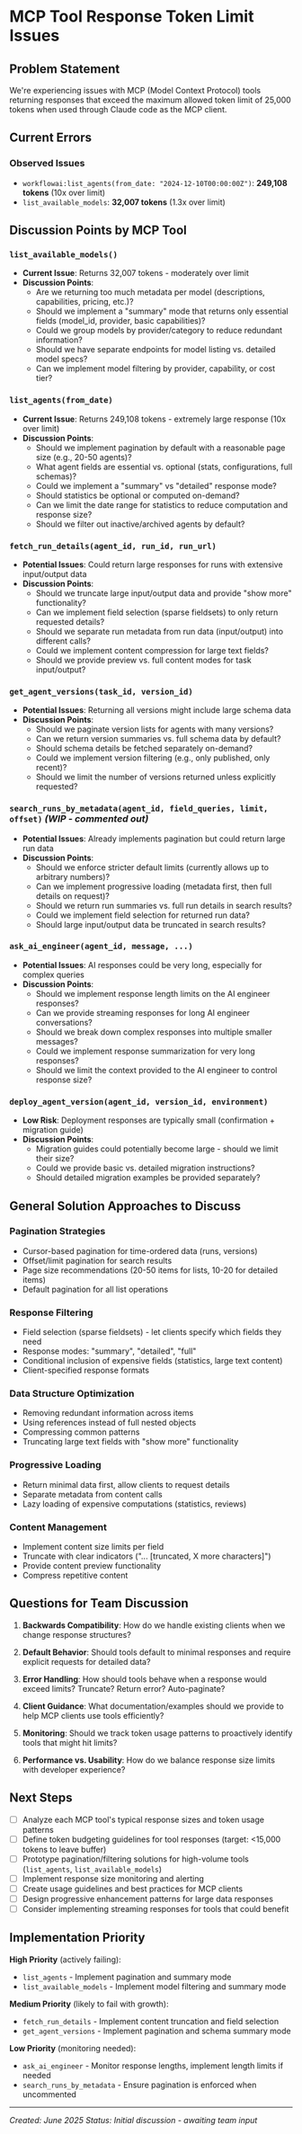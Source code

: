 # MCP Tool Response Token Limit Issues

## Problem Statement

We're experiencing issues with MCP (Model Context Protocol) tools returning responses that exceed the maximum allowed token limit of 25,000 tokens when used through Claude code as the MCP client.

## Current Errors

### Observed Issues
- `workflowai:list_agents(from_date: "2024-12-10T00:00:00Z")`: **249,108 tokens** (10x over limit)
- `list_available_models`: **32,007 tokens** (1.3x over limit)

## Discussion Points by MCP Tool

### `list_available_models()`
- **Current Issue**: Returns 32,007 tokens - moderately over limit
- **Discussion Points**:
  - Are we returning too much metadata per model (descriptions, capabilities, pricing, etc.)?
  - Should we implement a "summary" mode that returns only essential fields (model_id, provider, basic capabilities)?
  - Could we group models by provider/category to reduce redundant information?
  - Should we have separate endpoints for model listing vs. detailed model specs?
  - Can we implement model filtering by provider, capability, or cost tier?

### `list_agents(from_date)`
- **Current Issue**: Returns 249,108 tokens - extremely large response (10x over limit)
- **Discussion Points**:
  - Should we implement pagination by default with a reasonable page size (e.g., 20-50 agents)?
  - What agent fields are essential vs. optional (stats, configurations, full schemas)?
  - Could we implement a "summary" vs "detailed" response mode?
  - Should statistics be optional or computed on-demand?
  - Can we limit the date range for statistics to reduce computation and response size?
  - Should we filter out inactive/archived agents by default?

### `fetch_run_details(agent_id, run_id, run_url)`
- **Potential Issues**: Could return large responses for runs with extensive input/output data
- **Discussion Points**:
  - Should we truncate large input/output data and provide "show more" functionality?
  - Can we implement field selection (sparse fieldsets) to only return requested details?
  - Should we separate run metadata from run data (input/output) into different calls?
  - Could we implement content compression for large text fields?
  - Should we provide preview vs. full content modes for task input/output?

### `get_agent_versions(task_id, version_id)`
- **Potential Issues**: Returning all versions might include large schema data
- **Discussion Points**:
  - Should we paginate version lists for agents with many versions?
  - Can we return version summaries vs. full schema data by default?
  - Should schema details be fetched separately on-demand?
  - Could we implement version filtering (e.g., only published, only recent)?
  - Should we limit the number of versions returned unless explicitly requested?

### `search_runs_by_metadata(agent_id, field_queries, limit, offset)` *(WIP - commented out)*
- **Potential Issues**: Already implements pagination but could return large run data
- **Discussion Points**:
  - Should we enforce stricter default limits (currently allows up to arbitrary numbers)?
  - Can we implement progressive loading (metadata first, then full details on request)?
  - Should we return run summaries vs. full run details in search results?
  - Could we implement field selection for returned run data?
  - Should large input/output data be truncated in search results?

### `ask_ai_engineer(agent_id, message, ...)`
- **Potential Issues**: AI responses could be very long, especially for complex queries
- **Discussion Points**:
  - Should we implement response length limits on the AI engineer responses?
  - Can we provide streaming responses for long AI engineer conversations?
  - Should we break down complex responses into multiple smaller messages?
  - Could we implement response summarization for very long responses?
  - Should we limit the context provided to the AI engineer to control response size?

### `deploy_agent_version(agent_id, version_id, environment)`
- **Low Risk**: Deployment responses are typically small (confirmation + migration guide)
- **Discussion Points**:
  - Migration guides could potentially become large - should we limit their size?
  - Could we provide basic vs. detailed migration instructions?
  - Should detailed migration examples be provided separately?

## General Solution Approaches to Discuss

### Pagination Strategies
- Cursor-based pagination for time-ordered data (runs, versions)
- Offset/limit pagination for search results
- Page size recommendations (20-50 items for lists, 10-20 for detailed items)
- Default pagination for all list operations

### Response Filtering
- Field selection (sparse fieldsets) - let clients specify which fields they need
- Response modes: "summary", "detailed", "full"
- Conditional inclusion of expensive fields (statistics, large text content)
- Client-specified response formats

### Data Structure Optimization
- Removing redundant information across items
- Using references instead of full nested objects
- Compressing common patterns
- Truncating large text fields with "show more" functionality

### Progressive Loading
- Return minimal data first, allow clients to request details
- Separate metadata from content calls
- Lazy loading of expensive computations (statistics, reviews)

### Content Management
- Implement content size limits per field
- Truncate with clear indicators ("... [truncated, X more characters]")
- Provide content preview functionality
- Compress repetitive content

## Questions for Team Discussion

1. **Backwards Compatibility**: How do we handle existing clients when we change response structures?

2. **Default Behavior**: Should tools default to minimal responses and require explicit requests for detailed data?

3. **Error Handling**: How should tools behave when a response would exceed limits? Truncate? Return error? Auto-paginate?

4. **Client Guidance**: What documentation/examples should we provide to help MCP clients use tools efficiently?

5. **Monitoring**: Should we track token usage patterns to proactively identify tools that might hit limits?

6. **Performance vs. Usability**: How do we balance response size limits with developer experience?

## Next Steps

- [ ] Analyze each MCP tool's typical response sizes and token usage patterns
- [ ] Define token budgeting guidelines for tool responses (target: <15,000 tokens to leave buffer)
- [ ] Prototype pagination/filtering solutions for high-volume tools (`list_agents`, `list_available_models`)
- [ ] Implement response size monitoring and alerting
- [ ] Create usage guidelines and best practices for MCP clients
- [ ] Design progressive enhancement patterns for large data responses
- [ ] Consider implementing streaming responses for tools that could benefit

## Implementation Priority

**High Priority** (actively failing):
- `list_agents` - Implement pagination and summary mode
- `list_available_models` - Implement model filtering and summary mode

**Medium Priority** (likely to fail with growth):
- `fetch_run_details` - Implement content truncation and field selection
- `get_agent_versions` - Implement pagination and schema summary mode

**Low Priority** (monitoring needed):
- `ask_ai_engineer` - Monitor response lengths, implement length limits if needed
- `search_runs_by_metadata` - Ensure pagination is enforced when uncommented

---

*Created: June 2025*
*Status: Initial discussion - awaiting team input*